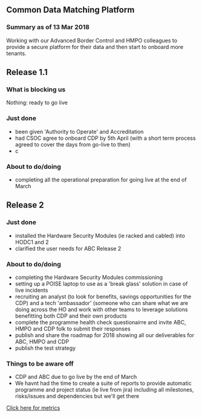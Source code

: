 ## Common Data Matching Platform

### Summary as of 13 Mar 2018
Working with our Advanced Border Control and HMPO colleagues to provide a secure platform for their data and then start to onboard more tenants.

## Release 1.1

### What is blocking us
Nothing: ready to go live

### Just done
- been given 'Authority to Operate' and Accreditation
- had CSOC agree to onboard CDP by 5th April (with a short term process agreed to cover the days from go-live to then)
- c

### About to do/doing
- completing all the operational preparation for going live at the end of March

## Release 2

### Just done
- installed the Hardware Security Modules (ie racked and cabled) into HODC1 and 2
- clarified the user needs for ABC Release 2

### About to do/doing
- completing the Hardware Security Modules commissioning
- setting up a POISE laptop to use as a 'break glass' solution in case of live incidents
- recruiting an analyst (to look for benefits, savings opportunities for the CDP) and a tech 'ambassador' (someone who can share what we are doing across the HO and work with other teams to leverage solutions benefitting both CDP and their own products
- complete the programme health check questionairre and invite ABC, HMPO and CDP folk to submit their responses
- publish and share the roadmap for 2018 showing all our deliverables for ABC, HMPO and CDP
- publish the test strategy

### Things to be aware off
 - CDP and ABC due to go live by the end of March
 - We havnt had the time to create a suite of reports to provide automatic programme and project status (ie live from jira) including all milestones, risks/issues and dependencies but we'll get there

 
[Click here for metrics](metrics2.html)
